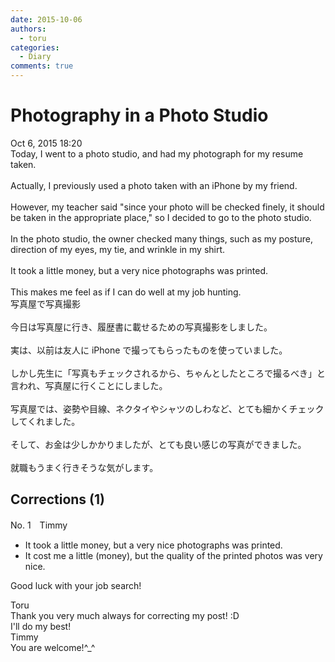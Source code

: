 ```yaml
---
date: 2015-10-06
authors:
  - toru
categories:
  - Diary
comments: true
---
```


# Photography in a Photo Studio
<div class="date">Oct 6, 2015 18:20</div>
<div id="post"><div id="body_show_ori">
Today, I went to a photo studio, and had my photograph for my resume taken.<br/><br/>Actually, I previously used a photo taken with an iPhone by my friend.<br/><br/>However, my teacher said "since your photo will be checked finely, it should be taken in the appropriate place," so I decided to go to the photo studio.<br/><br/>In the photo studio, the owner checked many things, such as my posture, direction of my eyes, my tie, and wrinkle in my shirt.<br/><br/>It took a little money, but a very nice photographs was printed.<br/><br/>This makes me feel as if I can do well at my job hunting.
</div></div>

<!-- more -->

<div id="post_ja"><div id="body_show_mo">
写真屋で写真撮影<br/><br/>今日は写真屋に行き、履歴書に載せるための写真撮影をしました。<br/><br/>実は、以前は友人に iPhone で撮ってもらったものを使っていました。<br/><br/>しかし先生に「写真もチェックされるから、ちゃんとしたところで撮るべき」と言われ、写真屋に行くことにしました。<br/><br/>写真屋では、姿勢や目線、ネクタイやシャツのしわなど、とても細かくチェックしてくれました。<br/><br/>そして、お金は少しかかりましたが、とても良い感じの写真ができました。<br/><br/>就職もうまく行きそうな気がします。
</div></div>

## Corrections (1)
<div id="block"><div class="first_name"> No. 1　<span class="just_name">Timmy</span></div><div id="block2">
<ul class="correction_field">
<li class="incorrect">It took a little money, but a very nice photographs was printed.</li>
<li class="corrected correct">
It <span class="f_blue">cost me</span> a little (money), but <span class="f_blue">the quality</span> <span class="f_blue">of the</span> printed photos was very nice.
</li>
</ul>
<p class="comment_small">
 Good luck with your job search!
</p>

</div><div class="name"><span class="just_name">Toru</span><br>
Thank you  very much always for correcting my post! :D<br/>I'll do my best!
</div>
<div class="name"><span class="just_name">Timmy</span><br>
You are welcome!^_^
</div>
</div>

